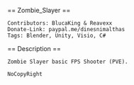 == Zombie_Slayer == 
```
Contributors: BlucaKing & Reavexx
Donate-Link: paypal.me/dinesnimalthas
Tags: Blender, Unity, Visio, C#
```
== Description ==
``` 
Zombie Slayer basic FPS Shooter (PVE).

NoCopyRight
```
